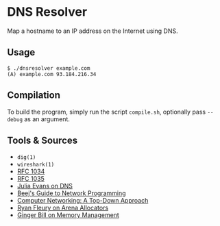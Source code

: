 # DNS Resolver

Map a hostname to an IP address on the Internet using DNS.


## Usage

```shell
$ ./dnsresolver example.com
(A) example.com 93.184.216.34
```

## Compilation

To build the program, simply run the script `compile.sh`, optionally pass
`--debug` as an argument.


## Tools & Sources

- `dig(1)`
- `wireshark(1)`
- [RFC 1034](https://www.rfc-editor.org/rfc/rfc1034)
- [RFC 1035](https://www.rfc-editor.org/rfc/rfc1035)
- [Julia Evans on DNS](https://jvns.ca/categories/dns/)
- [Beej's Guide to Network Programming](https://beej.us/guide/bgnet/)
- [Computer Networking: A Top-Down Approach](https://gaia.cs.umass.edu/kurose_ross/online_lectures.htm)
- [Ryan Fleury on Arena Allocators](https://www.rfleury.com/p/untangling-lifetimes-the-arena-allocator)
- [Ginger Bill on Memory Management](https://www.gingerbill.org/series/memory-allocation-strategies/)
